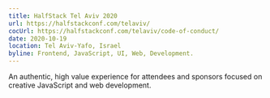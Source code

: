 ```yaml
---
title: HalfStack Tel Aviv 2020
url: https://halfstackconf.com/telaviv/
cocUrl: https://halfstackconf.com/telaviv/code-of-conduct/
date: 2020-10-19
location: Tel Aviv-Yafo, Israel
byline: Frontend, JavaScript, UI, Web, Development.
---
```


An authentic, high value experience for attendees and sponsors focused on creative JavaScript and web development.
